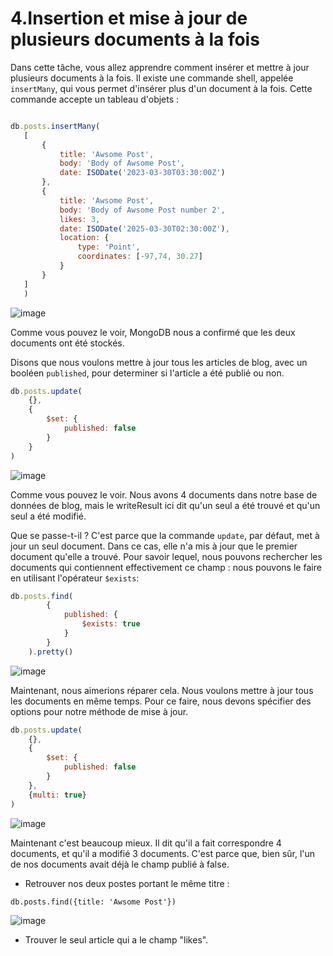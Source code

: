# 4.Insertion et mise à jour de plusieurs documents à la fois

 Dans cette tâche, vous allez apprendre comment insérer et mettre à jour plusieurs documents à la fois. Il existe une commande shell, appelée `insertMany`, qui vous permet d'insérer plus d'un document à la fois. Cette commande accepte un tableau d'objets :
 
 ```js
 
db.posts.insertMany(
	[
		{
			title: 'Awsome Post',
			body: 'Body of Awsome Post',
			date: ISODate('2023-03-30T03:30:00Z')
		},
		{
			title: 'Awsome Post',
			body: 'Body of Awsome Post number 2',
			likes: 3,
			date: ISODate('2025-03-30T02:30:00Z'),
			location: {
				type: 'Point',
				coordinates: [-97,74, 30.27]
			}
		}
	]
	)
```

![image](https://user-images.githubusercontent.com/73080397/212361622-360c98bc-226b-467b-bd83-eeff5b99f17b.png)

Comme vous pouvez le voir, MongoDB nous a confirmé que les deux documents ont été stockés.

Disons que nous voulons mettre à jour tous les articles de blog, avec un booléen `published`, pour determiner si l'article a été publié ou non.

```js
db.posts.update(
	{},
	{
		$set: {
			published: false
		}
	}
)
```
![image](https://user-images.githubusercontent.com/73080397/212364058-e98c2b66-97d2-44ee-8436-a7660c525805.png)

Comme vous pouvez le voir. Nous avons 4 documents dans notre base de données de blog, mais le writeResult ici dit qu'un seul a été trouvé et qu'un seul a été modifié. 

Que se passe-t-il ? C'est parce que la commande `update`, par défaut, met à jour un seul document. Dans ce cas, elle n'a mis à jour que le premier document qu'elle a trouvé. Pour savoir lequel, nous pouvons rechercher les documents qui contiennent effectivement ce champ : nous pouvons le faire en utilisant l'opérateur `$exists`:

```js
db.posts.find(
		{
			published: {
				$exists: true
			}
		}
	).pretty()
```

![image](https://user-images.githubusercontent.com/73080397/212365062-e3841017-99ef-48b4-83b8-7c556c60c0e7.png)

Maintenant, nous aimerions réparer cela. Nous voulons mettre à jour tous les documents en même temps. Pour ce faire, nous devons spécifier des options pour notre méthode de mise à jour. 
```js
db.posts.update(
	{},
	{
		$set: {
			published: false
		}
	},
	{multi: true}
)
```
![image](https://user-images.githubusercontent.com/73080397/212366810-11e2b3ee-9d75-4864-9fef-60fcd6aafd98.png)

Maintenant c'est beaucoup mieux. Il dit qu'il a fait correspondre 4 documents, et qu'il a modifié 3 documents. C'est parce que, bien sûr, l'un de nos documents avait déjà le champ publié à false.

* Retrouver nos deux postes portant le même titre :
```
db.posts.find({title: 'Awsome Post'})
```
![image](https://user-images.githubusercontent.com/73080397/212367515-ea8e3a18-bf0b-42ef-8571-187fa9cc9b46.png)

* Trouver le seul article qui a le champ "likes".
